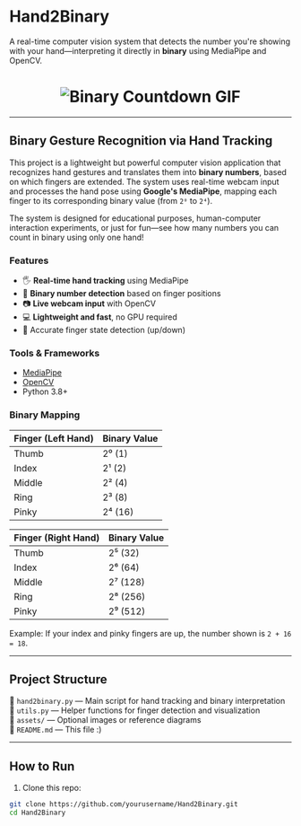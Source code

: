 # Hand2Binary
A real-time computer vision system that detects the number you're showing with your hand—interpreting it directly in **binary** using MediaPipe and OpenCV.

<h1 align="center">
  <img src="https://media.giphy.com/media/glJdAXojfP3wPEg84a/giphy.gif" alt="Binary Countdown GIF">
</h1>

---

## Binary Gesture Recognition via Hand Tracking

This project is a lightweight but powerful computer vision application that recognizes hand gestures and translates them into **binary numbers**, based on which fingers are extended. The system uses real-time webcam input and processes the hand pose using **Google's MediaPipe**, mapping each finger to its corresponding binary value (from `2⁰` to `2⁴`).

The system is designed for educational purposes, human-computer interaction experiments, or just for fun—see how many numbers you can count in binary using only one hand!

### Features

- 🖐️ **Real-time hand tracking** using MediaPipe
- 🔢 **Binary number detection** based on finger positions
- 📷 **Live webcam input** with OpenCV
- 💻 **Lightweight and fast**, no GPU required
- 🎯 Accurate finger state detection (up/down)

### Tools & Frameworks

- [MediaPipe](https://mediapipe.dev/)
- [OpenCV](https://opencv.org/)
- Python 3.8+

### Binary Mapping

| Finger (Left Hand) | Binary Value |
|---------------------|--------------|
| Thumb               | 2⁰ (1)        |
| Index               | 2¹ (2)        |
| Middle              | 2² (4)        |
| Ring                | 2³ (8)        |
| Pinky               | 2⁴ (16)       |

| Finger (Right Hand)  | Binary Value |
|---------------------|--------------|
| Thumb               | 2⁵ (32)       |
| Index               | 2⁶ (64)       |
| Middle              | 2⁷ (128)      |
| Ring                | 2⁸ (256)      |
| Pinky               | 2⁹ (512)      |

Example: If your index and pinky fingers are up, the number shown is `2 + 16 = 18`.

---

## Project Structure

📁 `hand2binary.py` — Main script for hand tracking and binary interpretation  
📁 `utils.py` — Helper functions for finger detection and visualization  
📁 `assets/` — Optional images or reference diagrams  
📁 `README.md` — This file :)

---

## How to Run

1. Clone this repo:
```bash
git clone https://github.com/yourusername/Hand2Binary.git
cd Hand2Binary
```
